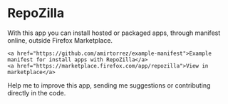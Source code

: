 RepoZilla
=========
With this app you can install hosted or packaged apps, through manifest online, outside Firefox Marketplace.

    <a href="https://github.com/amirtorrez/example-manifest">Example manifest for install apps with RepoZilla</a>
    <a href="https://marketplace.firefox.com/app/repozilla">View in marketplace</a>

Help me to improve this app, sending me suggestions or contributing directly in the code.
